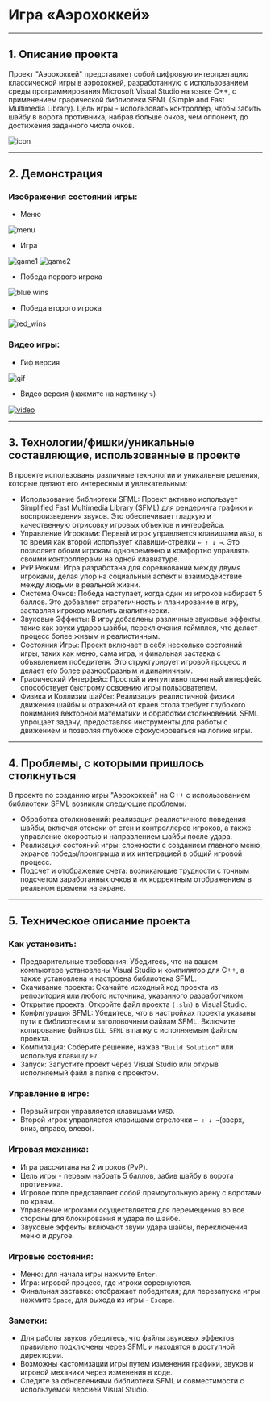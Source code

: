 # **Игра «‎Аэрохоккей»‎‎**
_____
## 1. Описание проекта
Проект "Аэрохоккей" представляет собой цифровую интерпретацию классической игры в аэрохоккей, разработанную с использованием среды программирования Microsoft Visual Studio на языке C++, с применением графической библиотеки SFML (Simple and Fast Multimedia Library). Цель игры - использовать контроллер, чтобы забить шайбу в ворота противника, набрав больше очков, чем оппонент, до достижения заданного числа очков.

![icon](https://github.com/zhuykovochka/AirHockey/assets/110740413/a65aa7ea-5bb3-47d5-a1fe-d312bbe4c30b, "Air Hockey!")

_____
## 2. Демонстрация
### Изображения состояний игры:
+ Меню

![menu](https://github.com/zhuykovochka/AirHockey/assets/110740413/441effc0-9d48-4e0b-a17d-0d1dcee6dc4d, "Menu")

+ Игра

![game1](https://github.com/zhuykovochka/AirHockey/assets/110740413/c30a0bba-6974-4c09-b9a8-e87456fa46a5, "Gameplay")
![game2](https://github.com/zhuykovochka/AirHockey/assets/110740413/25050a1a-8d4a-4c62-bbf1-b7f50bb8915a, "Gameplay")

+ Победа первого игрока

![blue wins](https://github.com/zhuykovochka/AirHockey/assets/110740413/cb227f5a-722f-44b9-a438-516dcfea8b1c, "Blue Wins!")

+ Победа второго игрока

![red_wins](https://github.com/zhuykovochka/AirHockey/assets/110740413/f23ad1e0-1cb4-46e1-af32-1f21d1bc6d84, "Red wins!")

### Видео игры:

+ Гиф версия

![gif](https://github.com/zhuykovochka/AirHockey/assets/110740413/8fbf4ce1-586f-40b5-8a60-a731b4e5aaaf, "Air Hockey demonstration")

+ Видео версия (нажмите на картинку :arrow_heading_down:)

[![video](https://github.com/zhuykovochka/AirHockey/assets/110740413/8dba30cb-9a63-4351-be35-87c598d08c06)](https://youtu.be/CwRXYEEzG8M)
_____
## 3. Технологии/фишки/уникальные составляющие, использованные в проекте

В проекте использованы различные технологии и уникальные решения, которые делают его интересным и увлекательным:
+ Использование библиотеки SFML: Проект активно использует Simplified Fast Multimedia Library (SFML) для рендеринга графики и воспроизведения звуков. Это обеспечивает гладкую и качественную отрисовку игровых объектов и интерфейса.
+ Управление Игроками: Первый игрок управляется клавишами ``` WASD ```, в то время как второй использует клавиши-стрелки ``` ← ↑ ↓ → ```. Это позволяет обоим игрокам одновременно и комфортно управлять своими контроллерами на одной клавиатуре.
+ PvP Режим: Игра разработана для соревнований между двумя игроками, делая упор на социальный аспект и взаимодействие между людьми в реальной жизни.
+ Система Очков: Победа наступает, когда один из игроков набирает 5 баллов. Это добавляет стратегичность и планирование в игру, заставляя игроков мыслить аналитически.
+ Звуковые Эффекты: В игру добавлены различные звуковые эффекты, такие как звуки ударов шайбы, переключения геймплея, что делает процесс более живым и реалистичным.
+ Состояния Игры: Проект включает в себя несколько состояний игры, таких как меню, сама игра, и финальная заставка с объявлением победителя. Это структурирует игровой процесс и делает его более разнообразным и динамичным.
+ Графический Интерфейс: Простой и интуитивно понятный интерфейс способствует быстрому освоению игры пользователем.
+ Физика  и Коллизии шайбы: Реализация реалистичной физики движения шайбы и отражений от краев стола требует глубокого понимания векторной математики и обработки столкновений. SFML упрощает задачу, предоставляя инструменты для работы с движением и позволяя глубжже сфокусироваться на логике игры.
______
## 4. Проблемы, с которыми пришлось столкнуться

В проекте по созданию игры "Аэрохоккей" на C++ с использованием библиотеки SFML возникли следующие проблемы:
+ Обработка столкновений: реализация реалистичного поведения шайбы, включая отскоки от стен и контроллеров игроков, а также управление скоростью и направлением шайбы после удара.
+ Реализация состояний игры: сложности с созданием главного меню, экранов победы/проигрыша и их интеграцией в общий игровой процесс.
+ Подсчет и отображение счета: возникающие трудности с точным подсчетом заработанных очков и их корректным отображением в реальном времени на экране.

____
## 5. Техническое описание проекта

### Как установить:
+ Предварительные требования: Убедитесь, что на вашем компьютере установлены Visual Studio и компилятор для C++, а также установлена и настроена библиотека SFML.
+ Скачивание проекта: Скачайте исходный код проекта из репозитория или любого источника, указанного разработчиком.
+ Открытие проекта: Откройте файл проекта ```(.sln)``` в Visual Studio.
+ Конфигурация SFML: Убедитесь, что в настройках проекта указаны пути к библиотекам и заголовочным файлам SFML. Включите копирование файлов ````DLL SFML```` в папку с исполняемым файлом проекта.
+ Компиляция: Соберите решение, нажав ```"Build Solution"``` или используя клавишу ```F7```.
+ Запуск: Запустите проект через Visual Studio или открыв исполняемый файл в папке с проектом.

### Управление в игре:
+ Первый игрок управляется клавишами ``` WASD ```.
+ Второй игрок управляется клавишами стрелочки ``` ← ↑ ↓ → ```(вверх, вниз, вправо, влево).

### Игровая механика:
- Игра рассчитана на 2 игроков (PvP).
- Цель игры - первым набрать 5 баллов, забив шайбу в ворота противника.
- Игровое поле представляет собой прямоугольную арену с воротами по краям.
- Управление игроками осуществляется для перемещения во все стороны для блокирования и удара по шайбе.
- Звуковые эффекты включают звуки удара шайбы, переключения меню и другое.

### Игровые состояния:
- Меню: для начала игры нажмите ```Enter```.
- Игра: игровой процесс, где игроки соревнуются.
- Финальная заставка: отображает победителя; для перезапуска игры нажмите ```Space```, для выхода из игры - ```Escape```.

### Заметки:
- Для работы звуков убедитесь, что файлы звуковых эффектов правильно подключены через SFML и находятся в доступной директории.
- Возможны кастомизации игры путем изменения графики, звуков и игровой механики через изменения в коде.
- Следите за обновлениями библиотеки SFML и совместимости с используемой версией Visual Studio.

